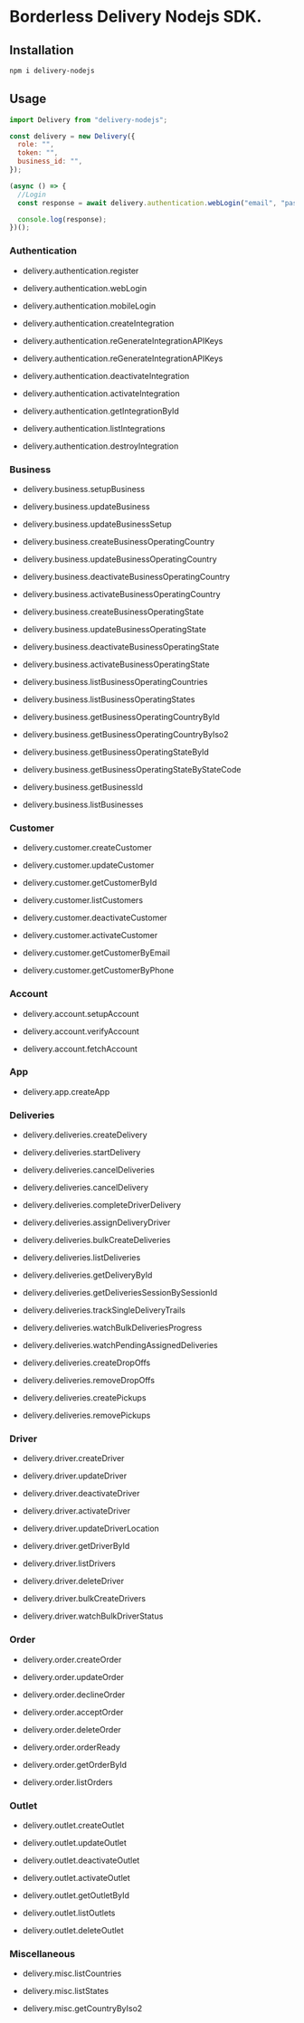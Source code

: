 # Borderless Delivery Nodejs SDK.

## Installation

```bash
npm i delivery-nodejs
```

## Usage

```js
import Delivery from "delivery-nodejs";

const delivery = new Delivery({
  role: "",
  token: "",
  business_id: "",
});

(async () => {
  //Login
  const response = await delivery.authentication.webLogin("email", "password");

  console.log(response);
})();
```

### Authentication

- delivery.authentication.register

- delivery.authentication.webLogin

- delivery.authentication.mobileLogin

- delivery.authentication.createIntegration

- delivery.authentication.reGenerateIntegrationAPIKeys

- delivery.authentication.reGenerateIntegrationAPIKeys

- delivery.authentication.deactivateIntegration

- delivery.authentication.activateIntegration

- delivery.authentication.getIntegrationById

- delivery.authentication.listIntegrations

- delivery.authentication.destroyIntegration


### Business

- delivery.business.setupBusiness

- delivery.business.updateBusiness

- delivery.business.updateBusinessSetup

- delivery.business.createBusinessOperatingCountry

- delivery.business.updateBusinessOperatingCountry

- delivery.business.deactivateBusinessOperatingCountry

- delivery.business.activateBusinessOperatingCountry

- delivery.business.createBusinessOperatingState

- delivery.business.updateBusinessOperatingState

- delivery.business.deactivateBusinessOperatingState

- delivery.business.activateBusinessOperatingState

- delivery.business.listBusinessOperatingCountries

- delivery.business.listBusinessOperatingStates

- delivery.business.getBusinessOperatingCountryById

- delivery.business.getBusinessOperatingCountryByIso2

- delivery.business.getBusinessOperatingStateById

- delivery.business.getBusinessOperatingStateByStateCode

- delivery.business.getBusinessId

- delivery.business.listBusinesses


### Customer

- delivery.customer.createCustomer

- delivery.customer.updateCustomer

- delivery.customer.getCustomerById

- delivery.customer.listCustomers

- delivery.customer.deactivateCustomer

- delivery.customer.activateCustomer

- delivery.customer.getCustomerByEmail

- delivery.customer.getCustomerByPhone


### Account

- delivery.account.setupAccount

- delivery.account.verifyAccount

- delivery.account.fetchAccount

### App

- delivery.app.createApp

### Deliveries

- delivery.deliveries.createDelivery

- delivery.deliveries.startDelivery

- delivery.deliveries.cancelDeliveries

- delivery.deliveries.cancelDelivery

- delivery.deliveries.completeDriverDelivery

- delivery.deliveries.assignDeliveryDriver

- delivery.deliveries.bulkCreateDeliveries

- delivery.deliveries.listDeliveries

- delivery.deliveries.getDeliveryById

- delivery.deliveries.getDeliveriesSessionBySessionId

- delivery.deliveries.trackSingleDeliveryTrails

- delivery.deliveries.watchBulkDeliveriesProgress

- delivery.deliveries.watchPendingAssignedDeliveries

- delivery.deliveries.createDropOffs

- delivery.deliveries.removeDropOffs

- delivery.deliveries.createPickups

- delivery.deliveries.removePickups


### Driver

- delivery.driver.createDriver

- delivery.driver.updateDriver

- delivery.driver.deactivateDriver

- delivery.driver.activateDriver

- delivery.driver.updateDriverLocation

- delivery.driver.getDriverById

- delivery.driver.listDrivers

- delivery.driver.deleteDriver

- delivery.driver.bulkCreateDrivers

- delivery.driver.watchBulkDriverStatus


### Order

- delivery.order.createOrder

- delivery.order.updateOrder

- delivery.order.declineOrder

- delivery.order.acceptOrder

- delivery.order.deleteOrder

- delivery.order.orderReady

- delivery.order.getOrderById

- delivery.order.listOrders


### Outlet

- delivery.outlet.createOutlet

- delivery.outlet.updateOutlet

- delivery.outlet.deactivateOutlet

- delivery.outlet.activateOutlet

- delivery.outlet.getOutletById

- delivery.outlet.listOutlets

- delivery.outlet.deleteOutlet


### Miscellaneous

- delivery.misc.listCountries

- delivery.misc.listStates

- delivery.misc.getCountryByIso2


